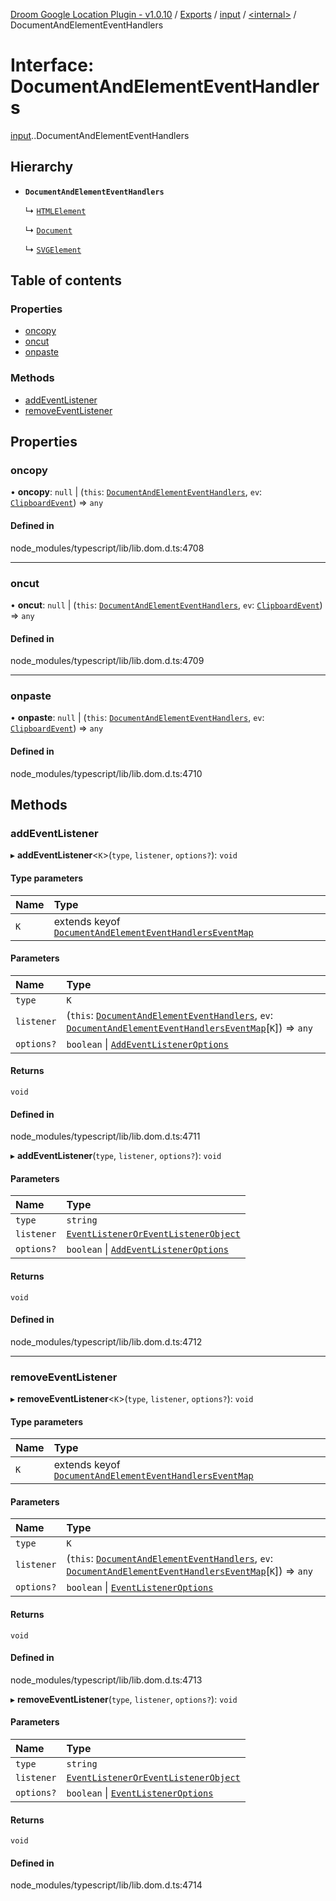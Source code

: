 [Droom Google Location Plugin - v1.0.10](../README.md) / [Exports](../modules.md) / [input](../modules/input.md) / [<internal\>](../modules/input._internal_.md) / DocumentAndElementEventHandlers

# Interface: DocumentAndElementEventHandlers

[input](../modules/input.md).[<internal>](../modules/input._internal_.md).DocumentAndElementEventHandlers

## Hierarchy

- **`DocumentAndElementEventHandlers`**

  ↳ [`HTMLElement`](input._internal_.HTMLElement.md)

  ↳ [`Document`](input._internal_.Document.md)

  ↳ [`SVGElement`](input._internal_.SVGElement.md)

## Table of contents

### Properties

- [oncopy](input._internal_.DocumentAndElementEventHandlers.md#oncopy)
- [oncut](input._internal_.DocumentAndElementEventHandlers.md#oncut)
- [onpaste](input._internal_.DocumentAndElementEventHandlers.md#onpaste)

### Methods

- [addEventListener](input._internal_.DocumentAndElementEventHandlers.md#addeventlistener)
- [removeEventListener](input._internal_.DocumentAndElementEventHandlers.md#removeeventlistener)

## Properties

### oncopy

• **oncopy**: ``null`` \| (`this`: [`DocumentAndElementEventHandlers`](input._internal_.DocumentAndElementEventHandlers.md), `ev`: [`ClipboardEvent`](../modules/input._internal_.md#clipboardevent)) => `any`

#### Defined in

node_modules/typescript/lib/lib.dom.d.ts:4708

___

### oncut

• **oncut**: ``null`` \| (`this`: [`DocumentAndElementEventHandlers`](input._internal_.DocumentAndElementEventHandlers.md), `ev`: [`ClipboardEvent`](../modules/input._internal_.md#clipboardevent)) => `any`

#### Defined in

node_modules/typescript/lib/lib.dom.d.ts:4709

___

### onpaste

• **onpaste**: ``null`` \| (`this`: [`DocumentAndElementEventHandlers`](input._internal_.DocumentAndElementEventHandlers.md), `ev`: [`ClipboardEvent`](../modules/input._internal_.md#clipboardevent)) => `any`

#### Defined in

node_modules/typescript/lib/lib.dom.d.ts:4710

## Methods

### addEventListener

▸ **addEventListener**<`K`\>(`type`, `listener`, `options?`): `void`

#### Type parameters

| Name | Type |
| :------ | :------ |
| `K` | extends keyof [`DocumentAndElementEventHandlersEventMap`](input._internal_.DocumentAndElementEventHandlersEventMap.md) |

#### Parameters

| Name | Type |
| :------ | :------ |
| `type` | `K` |
| `listener` | (`this`: [`DocumentAndElementEventHandlers`](input._internal_.DocumentAndElementEventHandlers.md), `ev`: [`DocumentAndElementEventHandlersEventMap`](input._internal_.DocumentAndElementEventHandlersEventMap.md)[`K`]) => `any` |
| `options?` | `boolean` \| [`AddEventListenerOptions`](input._internal_.AddEventListenerOptions.md) |

#### Returns

`void`

#### Defined in

node_modules/typescript/lib/lib.dom.d.ts:4711

▸ **addEventListener**(`type`, `listener`, `options?`): `void`

#### Parameters

| Name | Type |
| :------ | :------ |
| `type` | `string` |
| `listener` | [`EventListenerOrEventListenerObject`](../modules/input._internal_.md#eventlisteneroreventlistenerobject) |
| `options?` | `boolean` \| [`AddEventListenerOptions`](input._internal_.AddEventListenerOptions.md) |

#### Returns

`void`

#### Defined in

node_modules/typescript/lib/lib.dom.d.ts:4712

___

### removeEventListener

▸ **removeEventListener**<`K`\>(`type`, `listener`, `options?`): `void`

#### Type parameters

| Name | Type |
| :------ | :------ |
| `K` | extends keyof [`DocumentAndElementEventHandlersEventMap`](input._internal_.DocumentAndElementEventHandlersEventMap.md) |

#### Parameters

| Name | Type |
| :------ | :------ |
| `type` | `K` |
| `listener` | (`this`: [`DocumentAndElementEventHandlers`](input._internal_.DocumentAndElementEventHandlers.md), `ev`: [`DocumentAndElementEventHandlersEventMap`](input._internal_.DocumentAndElementEventHandlersEventMap.md)[`K`]) => `any` |
| `options?` | `boolean` \| [`EventListenerOptions`](input._internal_.EventListenerOptions.md) |

#### Returns

`void`

#### Defined in

node_modules/typescript/lib/lib.dom.d.ts:4713

▸ **removeEventListener**(`type`, `listener`, `options?`): `void`

#### Parameters

| Name | Type |
| :------ | :------ |
| `type` | `string` |
| `listener` | [`EventListenerOrEventListenerObject`](../modules/input._internal_.md#eventlisteneroreventlistenerobject) |
| `options?` | `boolean` \| [`EventListenerOptions`](input._internal_.EventListenerOptions.md) |

#### Returns

`void`

#### Defined in

node_modules/typescript/lib/lib.dom.d.ts:4714
